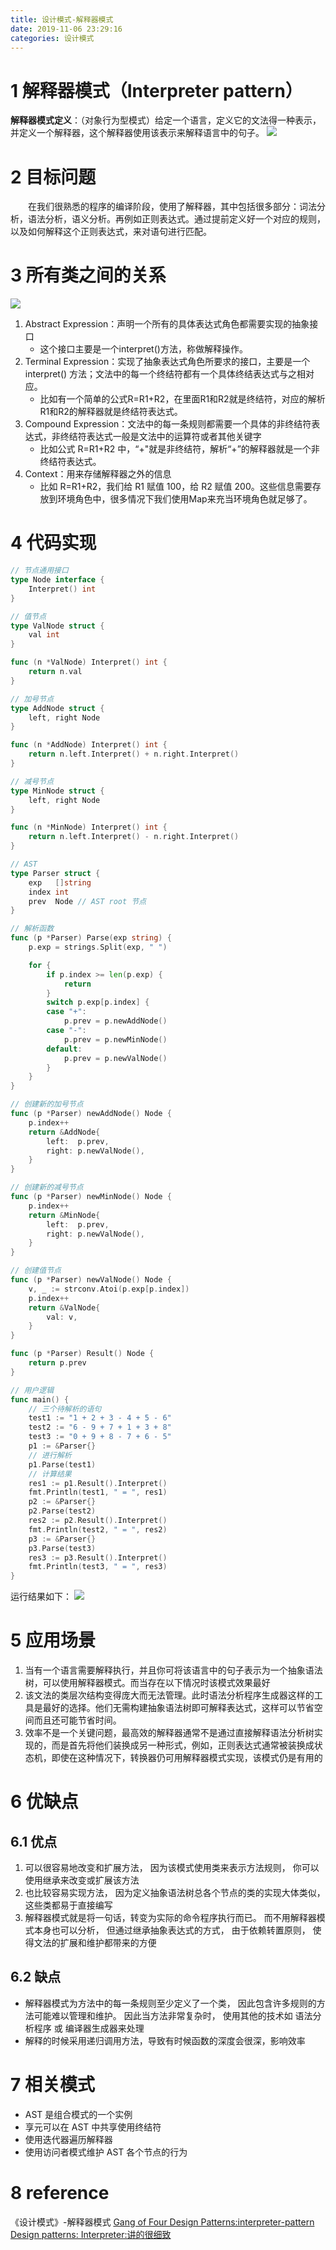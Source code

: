 ```yaml
---
title: 设计模式-解释器模式
date: 2019-11-06 23:29:16
categories: 设计模式
---
```

# 1 解释器模式（Interpreter pattern）
**解释器模式定义**：（对象行为型模式）给定一个语言，定义它的文法得一种表示，并定义一个解释器，这个解释器使用该表示来解释语言中的句子。
![](../img/设计模式-解释器模式/1.png)
# 2 目标问题
&emsp;&emsp;在我们很熟悉的程序的编译阶段，使用了解释器，其中包括很多部分：词法分析，语法分析，语义分析。再例如正则表达式。通过提前定义好一个对应的规则，以及如何解释这个正则表达式，来对语句进行匹配。
# 3 所有类之间的关系
![](../img/设计模式-解释器模式/2.png)
1. Abstract Expression：声明一个所有的具体表达式角色都需要实现的抽象接口
   - 这个接口主要是一个interpret()方法，称做解释操作。
2. Terminal Expression：实现了抽象表达式角色所要求的接口，主要是一个 interpret() 方法；文法中的每一个终结符都有一个具体终结表达式与之相对应。
   - 比如有一个简单的公式R=R1+R2，在里面R1和R2就是终结符，对应的解析R1和R2的解释器就是终结符表达式。
3. Compound Expression：文法中的每一条规则都需要一个具体的非终结符表达式，非终结符表达式一般是文法中的运算符或者其他关键字
   - 比如公式 R=R1+R2 中，“+"就是非终结符，解析“+”的解释器就是一个非终结符表达式。
4. Context：用来存储解释器之外的信息
   - 比如 R=R1+R2，我们给 R1 赋值 100，给 R2 赋值 200。这些信息需要存放到环境角色中，很多情况下我们使用Map来充当环境角色就足够了。

# 4 代码实现
```go
// 节点通用接口
type Node interface {
	Interpret() int
}

// 值节点
type ValNode struct {
	val int
}

func (n *ValNode) Interpret() int {
	return n.val
}

// 加号节点
type AddNode struct {
	left, right Node
}

func (n *AddNode) Interpret() int {
	return n.left.Interpret() + n.right.Interpret()
}

// 减号节点
type MinNode struct {
	left, right Node
}

func (n *MinNode) Interpret() int {
	return n.left.Interpret() - n.right.Interpret()
}

// AST
type Parser struct {
	exp   []string
	index int
	prev  Node // AST root 节点
}

// 解析函数
func (p *Parser) Parse(exp string) {
	p.exp = strings.Split(exp, " ")

	for {
		if p.index >= len(p.exp) {
			return
		}
		switch p.exp[p.index] {
		case "+":
			p.prev = p.newAddNode()
		case "-":
			p.prev = p.newMinNode()
		default:
			p.prev = p.newValNode()
		}
	}
}

// 创建新的加号节点
func (p *Parser) newAddNode() Node {
	p.index++
	return &AddNode{
		left:  p.prev,
		right: p.newValNode(),
	}
}

// 创建新的减号节点
func (p *Parser) newMinNode() Node {
	p.index++
	return &MinNode{
		left:  p.prev,
		right: p.newValNode(),
	}
}

// 创建值节点
func (p *Parser) newValNode() Node {
	v, _ := strconv.Atoi(p.exp[p.index])
	p.index++
	return &ValNode{
		val: v,
	}
}

func (p *Parser) Result() Node {
	return p.prev
}

// 用户逻辑
func main() {
    // 三个待解析的语句
	test1 := "1 + 2 + 3 - 4 + 5 - 6"
	test2 := "6 - 9 + 7 + 1 + 3 + 8"
	test3 := "0 + 9 + 8 - 7 + 6 - 5"
    p1 := &Parser{}
    // 进行解析
    p1.Parse(test1)
    // 计算结果
	res1 := p1.Result().Interpret()
	fmt.Println(test1, " = ", res1)
	p2 := &Parser{}
	p2.Parse(test2)
	res2 := p2.Result().Interpret()
	fmt.Println(test2, " = ", res2)
	p3 := &Parser{}
	p3.Parse(test3)
	res3 := p3.Result().Interpret()
	fmt.Println(test3, " = ", res3)
}
```
运行结果如下：
![](../img/设计模式-解释器模式/3.png)

# 5 应用场景
1. 当有一个语言需要解释执行，并且你可将该语言中的句子表示为一个抽象语法树，可以使用解释器模式。而当存在以下情况时该模式效果最好
2. 该文法的类层次结构变得庞大而无法管理。此时语法分析程序生成器这样的工具是最好的选择。他们无需构建抽象语法树即可解释表达式，这样可以节省空间而且还可能节省时间。
3. 效率不是一个关键问题，最高效的解释器通常不是通过直接解释语法分析树实现的，而是首先将他们装换成另一种形式，例如，正则表达式通常被装换成状态机，即使在这种情况下，转换器仍可用解释器模式实现，该模式仍是有用的

# 6 优缺点

## 6.1 优点
1. 可以很容易地改变和扩展方法， 因为该模式使用类来表示方法规则， 你可以使用继承来改变或扩展该方法
2. 也比较容易实现方法， 因为定义抽象语法树总各个节点的类的实现大体类似， 这些类都易于直接编写
3. 解释器模式就是将一句话，转变为实际的命令程序执行而已。 而不用解释器模式本身也可以分析， 但通过继承抽象表达式的方式， 由于依赖转置原则， 使得文法的扩展和维护都带来的方便

## 6.2 缺点
- 解释器模式为方法中的每一条规则至少定义了一个类， 因此包含许多规则的方法可能难以管理和维护。 因此当方法非常复杂时， 使用其他的技术如 语法分析程序 或 编译器生成器来处理
- 解释的时候采用递归调用方法，导致有时候函数的深度会很深，影响效率

# 7 相关模式
- AST 是组合模式的一个实例
- 享元可以在 AST 中共享使用终结符
- 使用迭代器遍历解释器
- 使用访问者模式维护 AST 各个节点的行为

# 8 reference
《设计模式》-解释器模式
[Gang of Four Design Patterns:interpreter-pattern](https://springframework.guru/gang-of-four-design-patterns/interpreter-pattern/)
[Design patterns: Interpreter:讲的很细致](https://medium.com/@sawomirkowalski/design-patterns-interpreter-5b4c0e2b832f)
